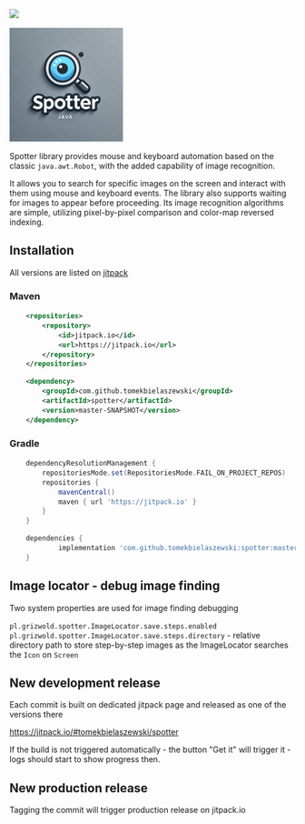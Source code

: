 [![](https://jitpack.io/v/tomekbielaszewski/spotter.svg)](https://jitpack.io/#tomekbielaszewski/spotter)

<img src="./spotter.webp" width="200px">

Spotter library provides mouse and keyboard automation based on the classic `java.awt.Robot`, with the added capability of 
image recognition.  

It allows you to search for specific images on the screen and interact with them using mouse and 
keyboard events. The library also supports waiting for images to appear before proceeding. Its image recognition 
algorithms are simple, utilizing pixel-by-pixel comparison and color-map reversed indexing.

## Installation

All versions are listed on [jitpack](https://jitpack.io/#tomekbielaszewski/spotter)

### Maven

```xml
	<repositories>
		<repository>
		    <id>jitpack.io</id>
		    <url>https://jitpack.io</url>
		</repository>
	</repositories>
```

```xml
	<dependency>
	    <groupId>com.github.tomekbielaszewski</groupId>
	    <artifactId>spotter</artifactId>
	    <version>master-SNAPSHOT</version>
	</dependency>
```

### Gradle

```groovy
	dependencyResolutionManagement {
		repositoriesMode.set(RepositoriesMode.FAIL_ON_PROJECT_REPOS)
		repositories {
			mavenCentral()
			maven { url 'https://jitpack.io' }
		}
	}
```

```groovy
	dependencies {
	        implementation 'com.github.tomekbielaszewski:spotter:master-SNAPSHOT'
	}
```

## Image locator - debug image finding

Two system properties are used for image finding debugging 

`pl.grizwold.spotter.ImageLocator.save.steps.enabled`  
`pl.grizwold.spotter.ImageLocator.save.steps.directory` - relative directory path to store step-by-step images as the ImageLocator searches the `Icon` on `Screen`

## New development release

Each commit is built on dedicated jitpack page and released as one of the versions there

https://jitpack.io/#tomekbielaszewski/spotter

If the build is not triggered automatically - the button "Get it" will trigger it - logs should start to show progress then.

## New production release

Tagging the commit will trigger production release on jitpack.io
